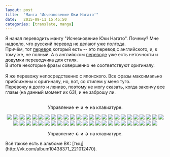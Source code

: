 ```yaml
---
layout: post
title:  "Манга 'Исчезновение Юки Нагато'"
date:   2015-09-11 15:45:50
categories: [translate, manga]
---
```


Я начал переводить мангу "Исчезновение Юки Нагато". Почему? Мне надоело, что русский перевод не делают уже полгода.<br>
Причём, тот [перевод](http://readmanga.me/the_disappearance_of_yuki_nagato/) который есть -- это перевод с английского, и, к тому же, не полный. А в английском [переводе](http://www.mangareader.net/nagato-yuki-chan-no-shoushitsu) уже есть неточности и додумки переводчика для стиля.<br>
В итоге некоторые фразы совершенно не соответствуют оригиналу.<br>
<br>
Я же перевожу непосредственно с японского. Все фразы максимально приближены к оригиналу, но, вот, со стилем у меня туго.<br>
Перевожу я долго и лениво, поэтому не могу сказать, когда закончу все главы (на данный момент их 63), и не заброшу ли.<br>
<br>
<center>
<p class="switch-group">Управление <strong class="key js-arrow" data-fotorama="#keyboard" data-show="&lt;">&larr;</strong> и <strong class="key js-arrow" data-fotorama="#keyboard" data-show="&gt;">&rarr;</strong> на клавиатуре.</p>
<div class="fotorama"
	data-nav="thumbs"
	data-allowfullscreen="true"
	data-keyboard="true"
	data-width="100%"
	data-ratio="976/1400"
	data-minwidth="400"
	data-maxwidth="1000"
	data-minheight="300"
    data-maxheight="100%">
	<a href="/img/manga/nagato_yuki_chan_no_shoushitsu/nagato_01_0001.png"><img src="/img/manga/nagato_yuki_chan_no_shoushitsu/preview/nagato_01_0001_preview.png"></a>
	<a href="/img/manga/nagato_yuki_chan_no_shoushitsu/nagato_01_0002.png"><img src="/img/manga/nagato_yuki_chan_no_shoushitsu/preview/nagato_01_0002_preview.png"></a>
	<a href="/img/manga/nagato_yuki_chan_no_shoushitsu/nagato_01_0003.png"><img src="/img/manga/nagato_yuki_chan_no_shoushitsu/preview/nagato_01_0003_preview.png"></a>
	<a href="/img/manga/nagato_yuki_chan_no_shoushitsu/nagato_01_0004.png"><img src="/img/manga/nagato_yuki_chan_no_shoushitsu/preview/nagato_01_0004_preview.png"></a>
	<a href="/img/manga/nagato_yuki_chan_no_shoushitsu/nagato_01_0005.png"><img src="/img/manga/nagato_yuki_chan_no_shoushitsu/preview/nagato_01_0005_preview.png"></a>
	<a href="/img/manga/nagato_yuki_chan_no_shoushitsu/nagato_01_0006.png"><img src="/img/manga/nagato_yuki_chan_no_shoushitsu/preview/nagato_01_0006_preview.png"></a>
	<a href="/img/manga/nagato_yuki_chan_no_shoushitsu/nagato_01_0007.png"><img src="/img/manga/nagato_yuki_chan_no_shoushitsu/preview/nagato_01_0007_preview.png"></a>
	<a href="/img/manga/nagato_yuki_chan_no_shoushitsu/nagato_01_0008.png"><img src="/img/manga/nagato_yuki_chan_no_shoushitsu/preview/nagato_01_0008_preview.png"></a>
	<a href="/img/manga/nagato_yuki_chan_no_shoushitsu/nagato_01_0009.png"><img src="/img/manga/nagato_yuki_chan_no_shoushitsu/preview/nagato_01_0009_preview.png"></a>
	<a href="/img/manga/nagato_yuki_chan_no_shoushitsu/nagato_01_0010.png"><img src="/img/manga/nagato_yuki_chan_no_shoushitsu/preview/nagato_01_0010_preview.png"></a>
	<a href="/img/manga/nagato_yuki_chan_no_shoushitsu/nagato_01_0011.png"><img src="/img/manga/nagato_yuki_chan_no_shoushitsu/preview/nagato_01_0011_preview.png"></a>
	<a href="/img/manga/nagato_yuki_chan_no_shoushitsu/nagato_01_0012.png"><img src="/img/manga/nagato_yuki_chan_no_shoushitsu/preview/nagato_01_0012_preview.png"></a>
	<a href="/img/manga/nagato_yuki_chan_no_shoushitsu/nagato_01_0013.png"><img src="/img/manga/nagato_yuki_chan_no_shoushitsu/preview/nagato_01_0013_preview.png"></a>
	<a href="/img/manga/nagato_yuki_chan_no_shoushitsu/nagato_01_0014.png"><img src="/img/manga/nagato_yuki_chan_no_shoushitsu/preview/nagato_01_0014_preview.png"></a>
	<a href="/img/manga/nagato_yuki_chan_no_shoushitsu/nagato_01_0015.png"><img src="/img/manga/nagato_yuki_chan_no_shoushitsu/preview/nagato_01_0015_preview.png"></a>
	<a href="/img/manga/nagato_yuki_chan_no_shoushitsu/nagato_01_0016.png"><img src="/img/manga/nagato_yuki_chan_no_shoushitsu/preview/nagato_01_0016_preview.png"></a>
	<a href="/img/manga/nagato_yuki_chan_no_shoushitsu/nagato_01_0017.png"><img src="/img/manga/nagato_yuki_chan_no_shoushitsu/preview/nagato_01_0017_preview.png"></a>
	<a href="/img/manga/nagato_yuki_chan_no_shoushitsu/nagato_01_0018.png"><img src="/img/manga/nagato_yuki_chan_no_shoushitsu/preview/nagato_01_0018_preview.png"></a>
	<a href="/img/manga/nagato_yuki_chan_no_shoushitsu/nagato_01_0019.png"><img src="/img/manga/nagato_yuki_chan_no_shoushitsu/preview/nagato_01_0019_preview.png"></a>
	<a href="/img/manga/nagato_yuki_chan_no_shoushitsu/nagato_01_0020.png"><img src="/img/manga/nagato_yuki_chan_no_shoushitsu/preview/nagato_01_0020_preview.png"></a>
	<a href="/img/manga/nagato_yuki_chan_no_shoushitsu/nagato_01_0021.png"><img src="/img/manga/nagato_yuki_chan_no_shoushitsu/preview/nagato_01_0021_preview.png"></a>
	<a href="/img/manga/nagato_yuki_chan_no_shoushitsu/nagato_01_0022.png"><img src="/img/manga/nagato_yuki_chan_no_shoushitsu/preview/nagato_01_0022_preview.png"></a>
	<a href="/img/manga/nagato_yuki_chan_no_shoushitsu/nagato_01_0023.png"><img src="/img/manga/nagato_yuki_chan_no_shoushitsu/preview/nagato_01_0023_preview.png"></a>
	<a href="/img/manga/nagato_yuki_chan_no_shoushitsu/nagato_01_0024.png"><img src="/img/manga/nagato_yuki_chan_no_shoushitsu/preview/nagato_01_0024_preview.png"></a>
	<a href="/img/manga/nagato_yuki_chan_no_shoushitsu/nagato_01_0025.png"><img src="/img/manga/nagato_yuki_chan_no_shoushitsu/preview/nagato_01_0025_preview.png"></a>
	<a href="/img/manga/nagato_yuki_chan_no_shoushitsu/nagato_01_0026.png"><img src="/img/manga/nagato_yuki_chan_no_shoushitsu/preview/nagato_01_0026_preview.png"></a>
	<a href="/img/manga/nagato_yuki_chan_no_shoushitsu/nagato_01_0027.png"><img src="/img/manga/nagato_yuki_chan_no_shoushitsu/preview/nagato_01_0027_preview.png"></a>
	<a href="/img/manga/nagato_yuki_chan_no_shoushitsu/nagato_01_0028.png"><img src="/img/manga/nagato_yuki_chan_no_shoushitsu/preview/nagato_01_0028_preview.png"></a>
	<a href="/img/manga/nagato_yuki_chan_no_shoushitsu/nagato_01_0029.png"><img src="/img/manga/nagato_yuki_chan_no_shoushitsu/preview/nagato_01_0029_preview.png"></a>
	<a href="/img/manga/nagato_yuki_chan_no_shoushitsu/nagato_01_0030.png"><img src="/img/manga/nagato_yuki_chan_no_shoushitsu/preview/nagato_01_0030_preview.png"></a>
	<a href="/img/manga/nagato_yuki_chan_no_shoushitsu/nagato_01_0031.png"><img src="/img/manga/nagato_yuki_chan_no_shoushitsu/preview/nagato_01_0031_preview.png"></a>
	<a href="/img/manga/nagato_yuki_chan_no_shoushitsu/nagato_01_0032.png"><img src="/img/manga/nagato_yuki_chan_no_shoushitsu/preview/nagato_01_0032_preview.png"></a>
	<a href="/img/manga/nagato_yuki_chan_no_shoushitsu/nagato_01_0033.png"><img src="/img/manga/nagato_yuki_chan_no_shoushitsu/preview/nagato_01_0033_preview.png"></a>
	<a href="/img/manga/nagato_yuki_chan_no_shoushitsu/nagato_01_0034.png"><img src="/img/manga/nagato_yuki_chan_no_shoushitsu/preview/nagato_01_0034_preview.png"></a>
	<a href="/img/manga/nagato_yuki_chan_no_shoushitsu/nagato_01_0035.png"><img src="/img/manga/nagato_yuki_chan_no_shoushitsu/preview/nagato_01_0035_preview.png"></a>
	<a href="/img/manga/nagato_yuki_chan_no_shoushitsu/nagato_01_0036.png"><img src="/img/manga/nagato_yuki_chan_no_shoushitsu/preview/nagato_01_0036_preview.png"></a>
	<a href="/img/manga/nagato_yuki_chan_no_shoushitsu/nagato_01_0037.png"><img src="/img/manga/nagato_yuki_chan_no_shoushitsu/preview/nagato_01_0037_preview.png"></a>
	<a href="/img/manga/nagato_yuki_chan_no_shoushitsu/nagato_01_0038.png"><img src="/img/manga/nagato_yuki_chan_no_shoushitsu/preview/nagato_01_0038_preview.png"></a>
	<a href="/img/manga/nagato_yuki_chan_no_shoushitsu/nagato_01_0039.png"><img src="/img/manga/nagato_yuki_chan_no_shoushitsu/preview/nagato_01_0039_preview.png"></a>
	<a href="/img/manga/nagato_yuki_chan_no_shoushitsu/nagato_01_0040.png"><img src="/img/manga/nagato_yuki_chan_no_shoushitsu/preview/nagato_01_0040_preview.png"></a>
	<a href="/img/manga/nagato_yuki_chan_no_shoushitsu/nagato_01_0041.png"><img src="/img/manga/nagato_yuki_chan_no_shoushitsu/preview/nagato_01_0041_preview.png"></a>
	<a href="/img/manga/nagato_yuki_chan_no_shoushitsu/nagato_01_0042.png"><img src="/img/manga/nagato_yuki_chan_no_shoushitsu/preview/nagato_01_0042_preview.png"></a>
	<a href="/img/manga/nagato_yuki_chan_no_shoushitsu/nagato_01_0043.png"><img src="/img/manga/nagato_yuki_chan_no_shoushitsu/preview/nagato_01_0043_preview.png"></a>
	<a href="/img/manga/nagato_yuki_chan_no_shoushitsu/nagato_01_0044.png"><img src="/img/manga/nagato_yuki_chan_no_shoushitsu/preview/nagato_01_0044_preview.png"></a>
	<a href="/img/manga/nagato_yuki_chan_no_shoushitsu/nagato_01_0045.png"><img src="/img/manga/nagato_yuki_chan_no_shoushitsu/preview/nagato_01_0045_preview.png"></a>
	<a href="/img/manga/nagato_yuki_chan_no_shoushitsu/nagato_01_0046.png"><img src="/img/manga/nagato_yuki_chan_no_shoushitsu/preview/nagato_01_0046_preview.png"></a>
	<a href="/img/manga/nagato_yuki_chan_no_shoushitsu/nagato_01_0047.png"><img src="/img/manga/nagato_yuki_chan_no_shoushitsu/preview/nagato_01_0047_preview.png"></a>
	<a href="/img/manga/nagato_yuki_chan_no_shoushitsu/nagato_01_0048.png"><img src="/img/manga/nagato_yuki_chan_no_shoushitsu/preview/nagato_01_0048_preview.png"></a>
</div>
<p class="switch-group">Управление <strong class="key js-arrow" data-fotorama="#keyboard" data-show="&lt;">&larr;</strong> и <strong class="key js-arrow" data-fotorama="#keyboard" data-show="&gt;">&rarr;</strong> на клавиатуре.</p>
</center>
Всё также есть в альбоме ВК: [тыц](http://vk.com/album10438371_221012470).<br>
<br><br><br><br><br>